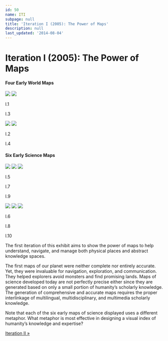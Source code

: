 ```yaml
---
id: 50
name: ITI
subpage: null
title: 'Iteration I (2005): The Power of Maps'
description: null
last_updated: '2014-08-04'
---
```

Iteration I (2005): The Power of Maps
=====================================

#### Four Early World Maps

[![](images/maps/160W/IT_01_01_Cosmographia_160W.jpg)](ITI.1.html) [![](images/maps/160W/IT_01_03_Whole-World_160W.jpg)](ITI.3.html)

I.1

I.3

[![](images/maps/160W/IT_01_02_Nova-Anglia_160W.jpg)](ITI.2.html) [![](images/maps/160W/IT_01_04_Napoleons-March_160W.jpg)](ITI.4.html)

I.2

I.4

#### Six Early Science Maps

[![](images/maps/160W/IT_01_05_43-Clusters_160W.jpg)](ITI.5.html) [![](images/maps/160W/IT_01_07_Anthrax_160W.jpg)](ITI.7.html) [![](images/maps/160W/IT_01_09_Terms-of_Geography_160W.jpg)](ITI.9.html)

I.5

I.7

I.9

[![](images/maps/160W/IT_01_06_PhD-Map_160W.jpg)](ITI.6.html) [![](images/maps/160W/IT_01_08_Treemap_160W.jpg)](ITI.8.html) [![](images/maps/160W/IT_01_10_Structure-of-Science_160W.jpg)](ITI.10.html)

I.6

I.8

I.10

The first iteration of this exhibit aims to show the power of maps to help understand, navigate, and manage both physical places and abstract knowledge spaces.  
  
The first maps of our planet were neither complete nor entirely accurate. Yet, they were invaluable for navigation, exploration, and communication. They helped explorers avoid monsters and find promising lands. Maps of science developed today are not perfectly precise either since they are generated based on only a small portion of humanity’s scholarly knowledge. The generation of comprehensive and accurate maps requires the proper interlinkage of multilingual, multidisciplinary, and multimedia scholarly knowledge.  
  
Note that each of the six early maps of science displayed uses a different metaphor. What metaphor is most effective in designing a visual index of humanity’s knowledge and expertise?

[Iteration II »](ITII.html)